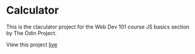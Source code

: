 # Calculator

This is the claculator project for the Web Dev 101 course JS basics section by The Odin Project.

View this project [live](https://human437.github.io/Calculator/)
